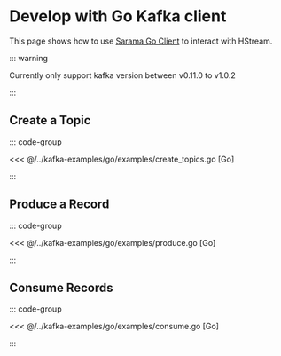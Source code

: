 # Develop with Go Kafka client

This page shows how to use [Sarama Go Client](https://github.com/IBM/sarama) to interact with HStream.


::: warning

Currently only support kafka version between v0.11.0 to v1.0.2

:::

## Create a Topic


::: code-group

<<< @/../kafka-examples/go/examples/create_topics.go [Go]

:::

## Produce a Record


::: code-group

<<< @/../kafka-examples/go/examples/produce.go [Go]

:::

## Consume Records


::: code-group

<<< @/../kafka-examples/go/examples/consume.go [Go]

:::
